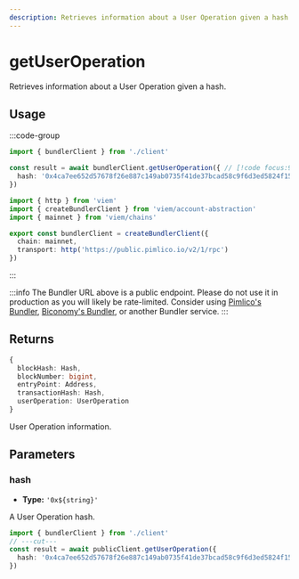 ```yaml
---
description: Retrieves information about a User Operation given a hash.
---
```


# getUserOperation

Retrieves information about a User Operation given a hash.

## Usage

:::code-group

```ts twoslash [example.ts]
import { bundlerClient } from './client'

const result = await bundlerClient.getUserOperation({ // [!code focus:99]
  hash: '0x4ca7ee652d57678f26e887c149ab0735f41de37bcad58c9f6d3ed5824f15b74d'
})
```

```ts twoslash [client.ts] filename="client.ts"
import { http } from 'viem'
import { createBundlerClient } from 'viem/account-abstraction'
import { mainnet } from 'viem/chains'

export const bundlerClient = createBundlerClient({
  chain: mainnet,
  transport: http('https://public.pimlico.io/v2/1/rpc')
})
```

:::

:::info
The Bundler URL above is a public endpoint. Please do not use it in production as you will likely be rate-limited. Consider using [Pimlico's Bundler](https://www.pimlico.io), [Biconomy's Bundler](https://www.biconomy.io), or another Bundler service.
:::

## Returns

```ts
{
  blockHash: Hash,
  blockNumber: bigint,
  entryPoint: Address,
  transactionHash: Hash,
  userOperation: UserOperation
}
```

User Operation information.

## Parameters

### hash

- **Type:** `'0x${string}'`

A User Operation hash.

```ts twoslash
import { bundlerClient } from './client'
// ---cut---
const result = await publicClient.getUserOperation({
  hash: '0x4ca7ee652d57678f26e887c149ab0735f41de37bcad58c9f6d3ed5824f15b74d' // [!code focus]
})
```
